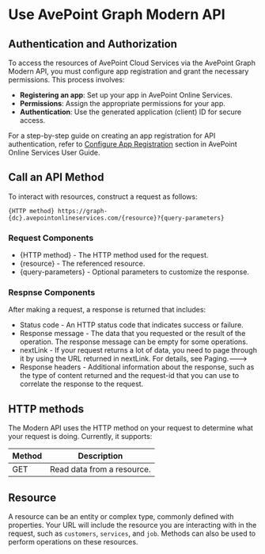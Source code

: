 # Use AvePoint Graph Modern API


## Authentication and Authorization

To access the resources of AvePoint Cloud Services via the AvePoint Graph Modern API, you must configure app registration and grant the necessary permissions. This process involves:  
- **Registering an app**: Set up your app in AvePoint Online Services.
- **Permissions**: Assign the appropriate permissions for your app.
- **Authentication**: Use the generated application (client) ID for secure access.  

For a step-by-step guide on creating an app registration for API authentication, refer to [Configure App Registration](https://cdn.avepoint.com/assets/webhelp/avepoint-online-services/index.htm#!Documents/configureappregistrations.htm) section in AvePoint Online Services User Guide.

## Call an API Method

To interact with resources, construct a request as follows:  

    {HTTP method} https://graph-{dc}.avepointonlineservices.com/{resource}?{query-parameters}  

### Request Components

- {HTTP method} - The HTTP method used for the request.
- {resource} - The referenced resource.
- {query-parameters} - Optional parameters to customize the response.

### Respnse Components
After making a request, a response is returned that includes:

- Status code - An HTTP status code that indicates success or failure.  
- Response message - The data that you requested or the result of the operation. The response message can be empty for some operations.
- nextLink - If your request returns a lot of data, you need to page through it by using the URL returned in nextLink. For details, see Paging.--->
- Response headers - Additional information about the response, such as the type of content returned and the request-id that you can use to correlate the response to the request.  

## HTTP methods

The Modern API uses the HTTP method on your request to determine what your request is doing. Currently, it supports:  

| Method | Description |  
|------|------|  
|GET|Read data from a resource.|  


## Resource  

A resource can be an entity or complex type, commonly defined with properties.  Your URL will include the resource you are interacting with in the request, such as `customers`, `services`, and `job`. Methods can also be used to perform operations on these resources.  


